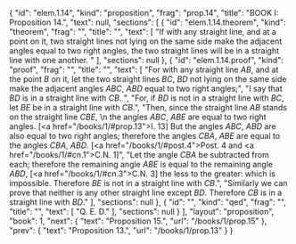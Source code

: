 {
  "id": "elem.1.14",
  "kind": "proposition",
  "frag": "prop.14",
  "title": "BOOK I: Proposition 14.",
  "text": null,
  "sections": [
    {
      "id": "elem.1.14.theorem",
      "kind": "theorem",
      "frag": "",
      "title": "",
      "text": [
        "If with any straight line, and at a point on it, two straight lines not lying on the same side make the adjacent angles equal to two right angles, the two straight lines will be in a straight line with one another. "
      ],
      "sections": null
    },
    {
      "id": "elem.1.14.proof",
      "kind": "proof",
      "frag": "",
      "title": "",
      "text": [
        "For with any straight line <var>AB</var>, and at the point <var>B</var> on it, let the two straight lines <var>BC</var>, <var>BD</var> not lying on the same side make the adjacent angles <var>ABC</var>, <var>ABD</var> equal to two right angles;",
        "I say that <var>BD</var> is in a straight line with <var>CB</var>. ",
        "For, if <var>BD</var> is not in a straight line with <var>BC</var>, let <var>BE</var> be in a straight line with <var>CB</var>.",
        "Then, since the straight line <var>AB</var> stands on the straight line <var>CBE</var>, \n        the angles <var>ABC</var>, <var>ABE</var> are equal to two right angles. [<a href=\"/books/1/#prop.13\">I. 13</a>] But the angles <var>ABC</var>, <var>ABD</var> are also equal to two right angles; therefore the angles <var>CBA</var>, <var>ABE</var> are equal to the angles <var>CBA</var>, <var>ABD</var>. [<a href=\"/books/1/#post.4\">Post. 4</a> and <a href=\"/books/1/#cn.1\">C.N. 1</a>]",
        "Let the angle <var>CBA</var> be subtracted from each; therefore the remaining angle <var>ABE</var> is equal to the remaining angle <var>ABD</var>, [<a href=\"/books/1/#cn.3\">C.N. 3</a>] the less to the greater: which is impossible. Therefore <var>BE</var> is not in a straight line with <var>CB</var>.",
        "Similarly we can prove that neither is any other straight line except <var>BD</var>. Therefore <var>CB</var> is in a straight line with <var>BD</var>."
      ],
      "sections": null
    },
    {
      "id": "",
      "kind": "qed",
      "frag": "",
      "title": "",
      "text": [
        "Q. E. D."
      ],
      "sections": null
    }
  ],
  "layout": "proposition",
  "book": 1,
  "next": {
    "text": "Proposition 15.",
    "url": "/books/1/prop.15"
  },
  "prev": {
    "text": "Proposition 13.",
    "url": "/books/1/prop.13"
  }
}
